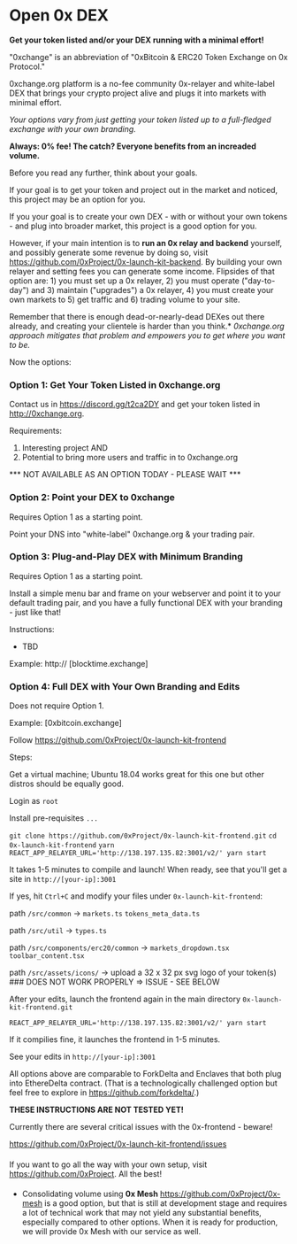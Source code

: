 # Open 0x DEX
<B>Get your token listed and/or your DEX running with a minimal effort!</B>

"0xchange" is an abbreviation of "0xBitcoin & ERC20 Token Exchange on 0x Protocol."

0xchange.org platform is a no-fee community 0x-relayer and white-label DEX that brings your crypto project alive and plugs it into markets with minimal effort.

<I>Your options vary from just getting your token listed up to a full-fledged exchange with your own branding.</I>

<B>Always: 0% fee! The catch? Everyone benefits from an increaded volume.</B>

Before you read any further, think about your goals.

If your goal is to get your token and project out in the market and noticed, this project may be an option for you.

If you your goal is to create your own DEX - with or without your own tokens - and plug into broader market, this project is a good option for you.

However, if your main intention is to <B>run an 0x relay and backend</B> yourself, and possibly generate some revenue by doing so, visit https://github.com/0xProject/0x-launch-kit-backend. By building your own relayer and setting fees you can generate some income. Flipsides of that option are: 1) you must set up a 0x relayer, 2) you must operate ("day-to-day") and 3) maintain ("upgrades") a 0x relayer, 4) you must create your own markets to 5) get traffic and 6) trading volume to your site.

Remember that there is enough dead-or-nearly-dead DEXes out there already, and creating your clientele is harder than you think.* <I>0xchange.org approach mitigates that problem and empowers you to get where you want to be.</I>

Now the options:

<H3>Option 1: Get Your Token Listed in 0xchange.org</H3>

Contact us in https://discord.gg/t2ca2DY and get your token listed in http://0xchange.org.

Requirements:
1. Interesting project AND
2. Potential to bring more users and traffic in to 0xchange.org

*** NOT AVAILABLE AS AN OPTION TODAY - PLEASE WAIT ***

<H3>Option 2: Point your DEX to 0xchange</H3>

Requires Option 1 as a starting point.

Point your DNS into "white-label" 0xchange.org & your trading pair.


<H3>Option 3: Plug-and-Play DEX with Minimum Branding</H3>

Requires Option 1 as a starting point.

Install a simple menu bar and frame on your webserver and point it to your default trading pair, and you have a fully functional DEX with your branding - just like that!

Instructions:
- TBD

Example: http:// [blocktime.exchange]


<H3>Option 4: Full DEX with Your Own Branding and Edits</H3>

Does not require Option 1.

Example: [0xbitcoin.exchange]

Follow https://github.com/0xProject/0x-launch-kit-frontend

Steps:

Get a virtual machine; Ubuntu 18.04 works great for this one but other distros should be equally good.

Login as `root`

Install pre-requisites
`...`

`git clone https://github.com/0xProject/0x-launch-kit-frontend.git`
`cd 0x-launch-kit-frontend`
`yarn`
`REACT_APP_RELAYER_URL='http://138.197.135.82:3001/v2/' yarn start`

It takes 1-5 minutes to compile and launch!
When ready, see that you'll get a site in `http://[your-ip]:3001`

If yes, hit `Ctrl+C` and modify your files under `0x-launch-kit-frontend`:

path
`/src/common` ->
`markets.ts`
`tokens_meta_data.ts`

path `/src/util` -> 
`types.ts`

path `/src/components/erc20/common` ->
`markets_dropdown.tsx`
`toolbar_content.tsx`

path `/src/assets/icons/` ->
upload a 32 x 32 px svg logo of your token(s) ### DOES NOT WORK PROPERLY => ISSUE - SEE BELOW

After your edits, launch the frontend again in the main directory `0x-launch-kit-frontend.git`

`REACT_APP_RELAYER_URL='http://138.197.135.82:3001/v2/' yarn start`

If it compilies fine, it launches the frontend in 1-5 minutes.

See your edits in `http://[your-ip]:3001`

All options above are comparable to ForkDelta and Enclaves that both plug into EthereDelta contract. (That is a technologically challenged option but feel free to explore in https://github.com/forkdelta/.)

<B>THESE INSTRUCTIONS ARE NOT TESTED YET!</B>

Currently there are several critical issues with the 0x-frontend - beware!

https://github.com/0xProject/0x-launch-kit-frontend/issues

####

If you want to go all the way with your own setup, visit https://github.com/0xProject. All the best!

####

* Consolidating volume using <B>0x Mesh</B> https://github.com/0xProject/0x-mesh is a good option, but that is still at development stage and requires a lot of technical work that may not yield any substantial benefits, especially compared to other options. When it is ready for production, we will provide 0x Mesh with our service as well.
